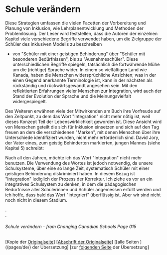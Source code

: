 # Schule verändern

Diese Strategien umfassen die vielen Facetten der Vorbereitung
und Planung von Inklusion, wie Lehrplanentwicklung und Methoden
der Problemlösung. Der Leser wird feststellen, dass die Autoren 
der einzelnen Kapitel viele verschiedene Begriffe verwendet haben,
um die Zielgruppe der Schüler des inklusiven Modells zu beschreiben
- von "Schüler mit einer geistigen Behinderung" über "Schüler mit
besonderen Bedürfnissen", bis zu "Ausnahmeschüler".
Diese unterschiedlichen Begriffe spiegeln, tatsächlich die fortwährende
Mühe um die (richtige) Sprache wider. In einem so vielfältigen Land
wie Kanada, haben die Menschen widersprüchliche Ansichten;
was in der einen Gegend anerkannte Terminologie ist, kann in der
nächsten als rückständig und rückwärtsgewandt angesehen sein.
Mit den reflektierten Erfahrungen vieler Menschen zur Integration,
wird auch der Stand der Evolution der Sprache und die Meinungsvielfalt
widergespiegelt.

Des Weiteren erwähnen viele der Mitwirkenden am Buch ihre Vorfreude
auf den Zeitpunkt, zu dem das Wort "Integration" nicht mehr nötig ist,
weil dieses Konzept Teil der Lebenswirklichkeit geworden ist.
Diese Ansicht wird von Menschen geteilt die sich für Inklusion
einsetzen und sich auf den Tag freuen an dem die verschiedenen "Marken", 
mit denen Menschen über ihre Unterschiede identifiziert wurden, nicht
mehr erforderlich sind. David Jory, der Vater eines, zum geistig
Behinderten markierten, jungen Mannes (siehe Kapitel 5) schreibt:

Nach all den Jahren, möchte ich das Wort "Integration" nicht mehr benutzen.
Die Verwendung des Wortes ist jedoch notwendig, da unsere Schulsysteme,
über eine so lange Zeit, systematisch Schüler mit einer geistigen
Behinderung diskriminiert haben. In diesem Bezug ist "Integration"
lediglich der Prozess der Korrektur. Ich ziehe es vor an ein integratives
Schulsystem zu denken, in dem die pädagogischen Bedürfnisse aller
Schülerinnen und Schüler angemessen erfüllt werden und ich hoffe, dass
bald das Wort "integriert" überflüssig ist. Aber wir sind nicht noch nicht
in diesem Stadium.

.  
.  

###### Schule verändern - from Changing Canadian Schools Page 015

[Kopie der [Originalseite](/copies-from-original/CCS015.png)]
[[Abschrift der Originalseite](/en/Changing_Canadian_Schools-015)]
[[alle Seiten ] (/pages/de/) der Übersetzung]
[zur [folgenden Seite](Changing_Canadian_Schools-de-016) der Übersetzung]

